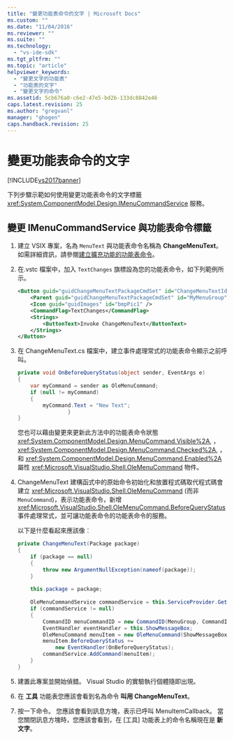 ```yaml
---
title: "變更功能表命令的文字 | Microsoft Docs"
ms.custom: ""
ms.date: "11/04/2016"
ms.reviewer: ""
ms.suite: ""
ms.technology: 
  - "vs-ide-sdk"
ms.tgt_pltfrm: ""
ms.topic: "article"
helpviewer_keywords: 
  - "變更文字的功能表"
  - "功能表的文字"
  - "變更文字的命令"
ms.assetid: 5cb676a0-c6e2-47e5-bd2b-133dc8842e46
caps.latest.revision: 25
ms.author: "gregvanl"
manager: "ghogen"
caps.handback.revision: 25
---
```

# 變更功能表命令的文字
[!INCLUDE[vs2017banner](../code-quality/includes/vs2017banner.md)]

下列步驟示範如何使用變更功能表命令的文字標籤 <xref:System.ComponentModel.Design.IMenuCommandService> 服務。  
  
## 變更 IMenuCommandService 與功能表命令標籤  
  
1.  建立 VSIX 專案，名為 `MenuText` 與功能表命令名稱為 **ChangeMenuText**。 如需詳細資訊，請參閱[建立擴充功能的功能表命令](../extensibility/creating-an-extension-with-a-menu-command.md)。  
  
2.  在.vstc 檔案中，加入 `TextChanges` 旗標設為您的功能表命令，如下列範例所示。  
  
    ```xml  
    <Button guid="guidChangeMenuTextPackageCmdSet" id="ChangeMenuTextId" priority="0x0100" type="Button">  
        <Parent guid="guidChangeMenuTextPackageCmdSet" id="MyMenuGroup" />  
        <Icon guid="guidImages" id="bmpPic1" />  
        <CommandFlag>TextChanges</CommandFlag>  
        <Strings>  
            <ButtonText>Invoke ChangeMenuText</ButtonText>  
        </Strings>  
    </Button>  
    ```  
  
3.  在 ChangeMenuText.cs 檔案中，建立事件處理常式的功能表命令顯示之前呼叫。  
  
    ```c#  
    private void OnBeforeQueryStatus(object sender, EventArgs e)  
    {  
        var myCommand = sender as OleMenuCommand;  
        if (null != myCommand)  
        {  
            myCommand.Text = "New Text";  
                    }  
    }  
    ```  
  
     您也可以藉由變更來更新此方法中的功能表命令狀態 <xref:System.ComponentModel.Design.MenuCommand.Visible%2A>, ，<xref:System.ComponentModel.Design.MenuCommand.Checked%2A>, ，和 <xref:System.ComponentModel.Design.MenuCommand.Enabled%2A> 屬性 <xref:Microsoft.VisualStudio.Shell.OleMenuCommand> 物件。  
  
4.  ChangeMenuText 建構函式中的原始命令初始化和放置程式碼取代程式碼會建立 <xref:Microsoft.VisualStudio.Shell.OleMenuCommand> \(而非 `MenuCommand`\)，表示功能表命令，新增 <xref:Microsoft.VisualStudio.Shell.OleMenuCommand.BeforeQueryStatus> 事件處理常式，並可讓功能表命令的功能表命令的服務。  
  
     以下是什麼看起來應該像︰  
  
    ```c#  
    private ChangeMenuText(Package package)  
    {  
        if (package == null)  
        {  
            throw new ArgumentNullException(nameof(package));  
        }  
  
        this.package = package;  
  
        OleMenuCommandService commandService = this.ServiceProvider.GetService(typeof(IMenuCommandService)) as OleMenuCommandService;  
        if (commandService != null)  
        {  
            CommandID menuCommandID = new CommandID(MenuGroup, CommandId);  
            EventHandler eventHandler = this.ShowMessageBox;  
            OleMenuCommand menuItem = new OleMenuCommand(ShowMessageBox, menuCommandID);  
            menuItem.BeforeQueryStatus +=  
                new EventHandler(OnBeforeQueryStatus);  
            commandService.AddCommand(menuItem);  
        }  
    }  
    ```  
  
5.  建置此專案並開始偵錯。 Visual Studio 的實驗執行個體隨即出現。  
  
6.  在 **工具** 功能表您應該會看到名為命令 **叫用 ChangeMenuText**。  
  
7.  按一下命令。 您應該會看到訊息方塊，表示已呼叫 MenuItemCallback。 當您關閉訊息方塊時，您應該會看到，在 \[工具\] 功能表上的命令名稱現在是 **新文字**。